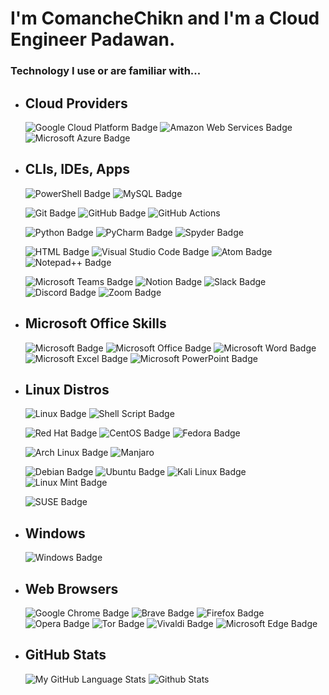 # I'm ComancheChikn and I'm a Cloud Engineer Padawan.
### Technology I use or are familiar with...

<!-- CLOUD PROVIDERS -->
- ## Cloud Providers
  ![Google Cloud Platform Badge](https://img.shields.io/badge/Google_Cloud-4285F4?style=for-the-badge&logo=google-cloud&logoColor=white)
  ![Amazon Web Services Badge](https://img.shields.io/badge/Amazon_AWS-232F3E?style=for-the-badge&logo=amazon-aws&logoColor=white)
  ![Microsoft Azure Badge](https://img.shields.io/badge/Microsoft_Azure-0089D6?style=for-the-badge&logo=microsoft-azure&logoColor=white)

<!-- SKILLS -->
- ## CLIs, IDEs, Apps
  ![PowerShell Badge](https://img.shields.io/badge/powershell-5391FE?style=for-the-badge&logo=powershell&logoColor=white)
  ![MySQL Badge](https://img.shields.io/badge/MySQL-00000F?style=for-the-badge&logo=mysql&logoColor=white)

  ![Git Badge](https://img.shields.io/badge/GIT-E44C30?style=for-the-badge&logo=git&logoColor=white)
  ![GitHub Badge](https://img.shields.io/badge/GitHub-100000?style=for-the-badge&logo=github&logoColor=white)
  ![GitHub Actions](https://img.shields.io/badge/GitHub_Actions-2088FF?style=for-the-badge&logo=github-actions&logoColor=white)

  ![Python Badge](https://img.shields.io/badge/Python-14354C?style=for-the-badge&logo=python&logoColor=white)
  ![PyCharm Badge](https://img.shields.io/badge/PyCharm-000000.svg?&style=for-the-badge&logo=PyCharm&logoColor=white)
  ![Spyder Badge](https://img.shields.io/badge/Spyder%20Ide-FF0000?style=for-the-badge&logo=spyder%20ide&logoColor=white)

  ![HTML Badge](https://img.shields.io/badge/HTML-239120?style=for-the-badge&logo=html5&logoColor=white)
  ![Visual Studio Code Badge](https://img.shields.io/badge/Visual_Studio_Code-0078D4?style=for-the-badge&logo=visual%20studio%20code&logoColor=white)
  ![Atom Badge](https://img.shields.io/badge/Atom-66595C?style=for-the-badge&logo=Atom&logoColor=white)
  ![Notepad++ Badge](https://img.shields.io/badge/Notepad++-90E59A.svg?style=for-the-badge&logo=notepad%2B%2B&logoColor=black)

  ![Microsoft Teams Badge](https://img.shields.io/badge/Microsoft_Teams-6264A7?style=for-the-badge&logo=microsoft-teams&logoColor=white)
  ![Notion Badge](https://img.shields.io/badge/Notion-000000?style=for-the-badge&logo=notion&logoColor=white)
  ![Slack Badge](https://img.shields.io/badge/Slack-4A154B?style=for-the-badge&logo=slack&logoColor=white)
  ![Discord Badge](https://img.shields.io/badge/Discord-7289DA?style=for-the-badge&logo=discord&logoColor=white)
  ![Zoom Badge](https://img.shields.io/badge/Zoom-2D8CFF?style=for-the-badge&logo=zoom&logoColor=white)

<!-- MICROSOFT OFFICE SKILLS -->
- ## Microsoft Office Skills
  ![Microsoft Badge](https://img.shields.io/badge/Microsoft-666666?style=for-the-badge&logo=microsoft&logoColor=white)
  ![Microsoft Office Badge](https://img.shields.io/badge/Microsoft_Office-D83B01?style=for-the-badge&logo=microsoft-office&logoColor=white)
  ![Microsoft Word Badge](https://img.shields.io/badge/Microsoft_Word-2B579A?style=for-the-badge&logo=microsoft-word&logoColor=white)
  ![Microsoft Excel Badge](https://img.shields.io/badge/Microsoft_Excel-217346?style=for-the-badge&logo=microsoft-excel&logoColor=white)
  ![Microsoft PowerPoint Badge](https://img.shields.io/badge/Microsoft_PowerPoint-B7472A?style=for-the-badge&logo=microsoft-powerpoint&logoColor=white)

<!-- LINUX -->
- ## Linux Distros
  ![Linux Badge](https://img.shields.io/badge/Linux-FCC624?style=for-the-badge&logo=linux&logoColor=black)
  ![Shell Script Badge](https://img.shields.io/badge/Shell_Script-121011?style=for-the-badge&logo=gnu-bash&logoColor=white)

  ![Red Hat Badge](https://img.shields.io/badge/Red%20Hat-EE0000?style=for-the-badge&logo=redhat&logoColor=white)
  ![CentOS Badge](https://img.shields.io/badge/Cent%20OS-262577?style=for-the-badge&logo=CentOS&logoColor=white)
  ![Fedora Badge](https://img.shields.io/badge/Fedora-294172?style=for-the-badge&logo=fedora&logoColor=white)

  ![Arch Linux Badge](https://img.shields.io/badge/Arch_Linux-1793D1?style=for-the-badge&logo=arch-linux&logoColor=white)
  ![Manjaro](https://img.shields.io/badge/manjaro-35BF5C?style=for-the-badge&logo=manjaro&logoColor=white)

  ![Debian Badge](https://img.shields.io/badge/Debian-A81D33?style=for-the-badge&logo=debian&logoColor=white)
  ![Ubuntu Badge](https://img.shields.io/badge/Ubuntu-E95420?style=for-the-badge&logo=ubuntu&logoColor=white)
  ![Kali Linux Badge](https://img.shields.io/badge/Kali_Linux-557C94?style=for-the-badge&logo=kali-linux&logoColor=white)
  ![Linux Mint Badge](https://img.shields.io/badge/Linux_Mint-87CF3E?style=for-the-badge&logo=linux-mint&logoColor=white)

  ![SUSE Badge](https://img.shields.io/badge/SUSE-0C322C?style=for-the-badge&logo=SUSE&logoColor=white)

<!-- WINDOWS -->
- ## Windows
  ![Windows Badge](https://img.shields.io/badge/Windows-0078D6?style=for-the-badge&logo=windows&logoColor=white)

<!-- WEB BROWSERS -->
- ## Web Browsers
  ![Google Chrome Badge](https://img.shields.io/badge/Google_chrome-4285F4?style=for-the-badge&logo=Google-chrome&logoColor=white)
  ![Brave Badge](https://img.shields.io/badge/Brave-FF1B2D?style=for-the-badge&logo=Brave&logoColor=white)
  ![Firefox Badge](https://img.shields.io/badge/Firefox_Browser-FF7139?style=for-the-badge&logo=Firefox-Browser&logoColor=white)
  ![Opera Badge](https://img.shields.io/badge/Opera-FF1B2D?style=for-the-badge&logo=Opera&logoColor=white)
  ![Tor Badge](https://img.shields.io/badge/Tor_Browser-7D4698?style=for-the-badge&logo=Tor-Browser&logoColor=white)
  ![Vivaldi Badge](https://img.shields.io/badge/Vivaldi-EF3939?style=for-the-badge&logo=Vivaldi&logoColor=white)
  ![Microsoft Edge Badge](https://img.shields.io/badge/Microsoft_Edge-0078D7?style=for-the-badge&logo=Microsoft-edge&logoColor=white)

<!-- GITHUB STATS -->
- ## GitHub Stats
  ![My GitHub Language Stats](https://github-readme-stats.vercel.app/api/top-langs/?username=ComancheChikn&theme=blue-green)
  ![Github Stats](https://github-readme-stats.vercel.app/api?username=ComancheChikn&theme=blue-green)

